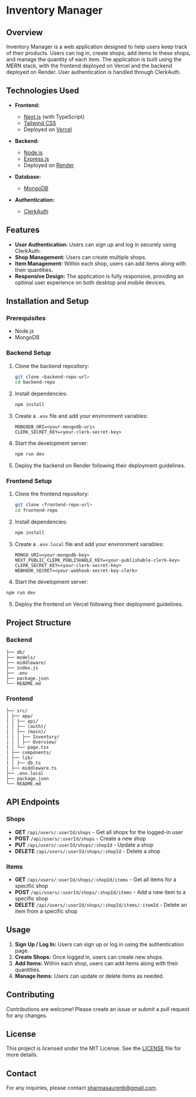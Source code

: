 # Inventory Manager

## Overview

Inventory Manager is a web application designed to help users keep track of their products. Users can log in, create shops, add items to these shops, and manage the quantity of each item. The application is built using the MERN stack, with the frontend deployed on Vercel and the backend deployed on Render. User authentication is handled through ClerkAuth.

## Technologies Used

- **Frontend:**
  - [Next.js](https://nextjs.org/) (with TypeScript)
  - [Tailwind CSS](https://tailwindcss.com/)
  - Deployed on [Vercel](https://vercel.com/)
- **Backend:**

  - [Node.js](https://nodejs.org/)
  - [Express.js](https://expressjs.com/)
  - Deployed on [Render](https://render.com/)

- **Database:**

  - [MongoDB](https://www.mongodb.com/)

- **Authentication:**
  - [ClerkAuth](https://clerk.dev/)

## Features

- **User Authentication:** Users can sign up and log in securely using ClerkAuth.
- **Shop Management:** Users can create multiple shops.
- **Item Management:** Within each shop, users can add items along with their quantities.
- **Responsive Design:** The application is fully responsive, providing an optimal user experience on both desktop and mobile devices.

## Installation and Setup

### Prerequisites

- Node.js
- MongoDB

### Backend Setup

1. Clone the backend repository:

   ```bash
   git clone <backend-repo-url>
   cd backend-repo
   ```

2. Install dependencies:

   ```bash
   npm install
   ```

3. Create a `.env` file and add your environment variables:

   ```env
   MONGODB_URI=<your-mongodb-uri>
   CLERK_SECRET_KEY=<your-clerk-secret-key>
   ```

4. Start the development server:

   ```bash
   npm run dev
   ```

5. Deploy the backend on Render following their deployment guidelines.

### Frontend Setup

1. Clone the frontend repository:

   ```bash
   git clone <frontend-repo-url>
   cd frontend-repo
   ```

2. Install dependencies:

   ```bash
   npm install
   ```

3. Create a `.env.local` file and add your environment variables:

   ```env
   MONGO_URI=<your-mongodb-key>
   NEXT_PUBLIC_CLERK_PUBLISHABLE_KEY=<your-publishable-clerk-key>
   CLERK_SECRET_KEY=<your-clerk-secret-key>
   WEBHOOK_SECRET=<your-webhook-secret-key-clerk>
   ```

4. Start the development server:

```bash
npm run dev
```

5. Deploy the frontend on Vercel following their deployment guidelines.

## Project Structure

### Backend

```backend/
├── db/
├── models/
├── middleware/
├── index.js
├── .env
├── package.json
└── README.md
```

### Frontend

```frontend/
├── src/
│ ├── app/
| │ ├── api/
| │ ├── (auth)/
| │ ├── (main)/
| | │ ├── Inventory/
| | │ ├── Overview/
| │ └── page.tsx
| ├── components/
| ├── lib/
| │ ├── db.ts
| ├── middleware.ts
├── .env.local
├── package.json
└── README.md
```

## API Endpoints

### Shops

- **GET** `/api/users/:userId/shops` - Get all shops for the logged-in user
- **POST** `/api/users/:userId/shops` - Create a new shop
- **PUT** `/api/users/:userId/shops/:shopId` - Update a shop
- **DELETE** `/api/users/:userId/shops/:shopId` - Delete a shop

### Items

- **GET** `/api/users/:userId/shops/:shopId/items` - Get all items for a specific shop
- **POST** `/api/users/:userId/shops/:shopId/items` - Add a new item to a specific shop
- **DELETE** `/api/users/:userId/shops/:shopId/items/:itemId` - Delete an item from a specific shop

## Usage

1. **Sign Up / Log In:** Users can sign up or log in using the authentication page.
2. **Create Shops:** Once logged in, users can create new shops.
3. **Add Items:** Within each shop, users can add items along with their quantities.
4. **Manage Items:** Users can update or delete items as needed.

## Contributing

Contributions are welcome! Please create an issue or submit a pull request for any changes.

## License

This project is licensed under the MIT License. See the [LICENSE](LICENSE) file for more details.

## Contact

For any inquiries, please contact [sharmasaurenb@gmail.com](mailto:sharmasaurenb@gmail.com).
